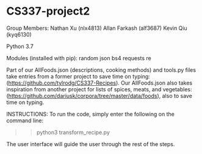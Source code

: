 # CS337-project2
Group Members:
Nathan Xu (nlx4813)
Allan Farkash (alf3687)
Kevin Qiu (kyq6130)

Python 3.7

Modules (installed with pip):
random
json
bs4
requests
re

Part of our AllFoods.json (descriptions, cooking methods) and tools.py files take entries from a former project to save time on typing: (https://github.com/tylrodg/CS337-Recipes). Our AllFoods.json also takes inspiration from another project for lists of spices, meats, and vegetables: (https://github.com/dariusk/corpora/tree/master/data/foods), also to save time on typing.

INSTRUCTIONS:
To run the code, simply enter the following on the command line:
>> python3 transform_recipe.py

The user interface will guide the user through the rest of the steps.
